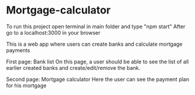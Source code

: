 # Mortgage-calculator
To run this project open terminal in main folder and type "npm start"
After go to a localhost:3000 in your browser

This is a web app where users can create banks and calculate mortgage payments

First page: Bank list
On this page, a user should be able to see the list of all earlier created banks and
create/edit/remove the bank.

Second page: Mortgage calculator
Here the user can see the payment plan for his mortgage
